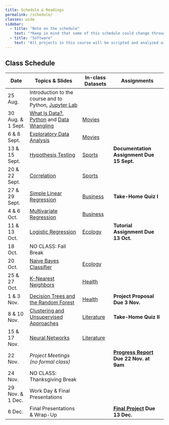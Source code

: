 ```yaml
---
title: Schedule & Readings
permalink: /schedule/
classes: wide
sidebar:
  - title: "Note on the schedule"
    text: "*Keep in mind that some of this schedule could change throughout the semester. However, if anything changes I'll update this page, and I'll be sure to give you plenty of advance notice.*"
  - title: "Software"
    text: "All projects in this course will be scripted and analyzed using Python, an open source programming language and environment. Specifically, we will be using Jupyter Lab as our programming environment. **No previous experience with Python, statistical software packages, or computer programming is required.**"
---
```


## Class Schedule

Date|Topics & Slides|In-class Datasets|Assignments
--|---|---|---
25 Aug.|Introduction to the course and to Python, [Jupyter Lab](/CIS241/jupyter)|
30 Aug. & 1 Sept.|[What Is Data?](/CIS241/slides/whatisdata), [Python](/CIS241/slides/pythonbasics) and [Data Wrangling](/CIS241/slides/wrangling)|[Movies](/CIS241/workshops/2022/08/31/movie-dialogue-1.html)|
6 & 8 Sept.|[Exploratory Data Analysis](/CIS241/slides/eda)|[Movies](/CIS241/workshops/2022/09/07/movie-dialogue-2.html)|
13 & 15 Sept.|[Hypothesis Testing](/CIS241/slides/hypothesis)|[Sports](/CIS241/workshops/2022/09/14/sports-1.html)|**Documentation Assignment Due 15 Sept.**
20 & 22 Sept.|[Correlation](/CIS241/slides/correlation)|[Sports](/CIS241/workshops/2022/09/21/sports-2.html)
27 & 29 Sept.|[Simple Linear Regression](/CIS241/slides/regression)|[Business](/CIS241/workshops/2022/09/28/business-1.html)|**Take-Home Quiz I**
4 & 6 Oct.|[Multivariate Regression](/CIS241/slides/multiple)|[Business](/CIS241/workshops/2022/10/05/business-2.html)
11 & 13 Oct.|[Logistic Regression](/CIS241/slides/logit)|[Ecology](/CIS241/workshops/2022/10/12/ecology-1.html)|**Tutorial Assignment Due 13 Oct.**
18 Oct.|NO CLASS: Fall Break
20 Oct.|[Naive Bayes Classifier](/CIS241/slides/naivebayes)|[Ecology](/CIS241/workshops/2022/10/12/ecology-2.html)|
25 & 27 Oct.|[K-Nearest Neighbors](/CIS241/slides/knn)|[Health](/CIS241/workshops/2022/10/26/health-1.html)|
1 & 3 Nov.|[Decision Trees and the Random Forest](/CIS241/slides/randomforest)|[Health](/CIS241/workshops/2022/11/02/health-2.html)|**Project Proposal Due 3 Nov.**
8 & 10 Nov.|[Clustering and Unsupervised Approaches](/CIS241/slides/clustering)|[Literature](/CIS241/workshops/2022/11/09/lit-1.html)|**Take-Home Quiz II**
15 & 17 Nov.|[Neural Networks](/CIS241/slides/neuralnetworks)|[Literature](/CIS241/workshops/2022/11/16/lit-2.html)|
22 Nov.|*Project Meetings (no formal class)*||**[Progress Report](https://jrladd.com/CIS241/assignments/2022/11/10/progress-report.html) Due 22 Nov. at 9am**
24 Nov.|NO CLASS: Thanksgiving Break
29 Nov. & 1 Dec.|Work Day & Final Presentations|
6 Dec.|Final Presentations & Wrap-Up||**[Final Project](https://jrladd.com/CIS241/assignments/2022/11/10/final-report.html) Due 13 Dec.**
